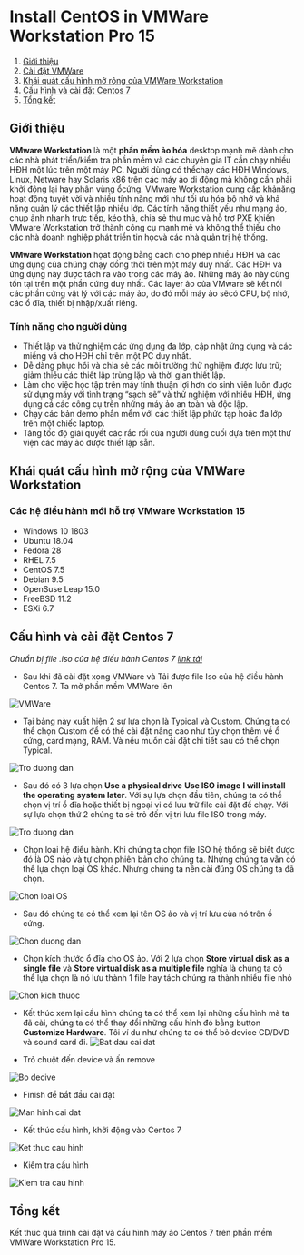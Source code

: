 # Install CentOS in VMWare Workstation Pro 15

1. [Giới thiệu](#Overview)
2. [Cài đặt VMWare](https://websiteforstudents.com/how-to-install-vmware-workstation-pro-15-on-ubuntu-16-04-18-04-18-10/) 
3. [Khái quát cấu hình mở rộng của VMWare Workstation](#KhaiQuat)
4. [Cấu hình và cài đặt Centos 7](#Config)
5. [Tổng kết](#Note)

<a name="Overview"></a>
## Giới thiệu
**VMware Workstation** là một **phần mềm ảo hóa** desktop mạnh mẽ dành cho các nhà phát triển/kiểm tra phần mềm và các chuyên gia IT cần chạy nhiều HĐH một lúc trên một máy PC. Người dùng có thểchạy các HĐH Windows, Linux, Netware hay Solaris x86 trên các máy ảo di động mà không cần phải khởi động lại hay phân vùng ổcứng. VMware Workstation cung cấp khảnăng hoạt động tuyệt vời và nhiều tính năng mới như tối ưu hóa bộ nhớ và khả năng quản lý các thiết lập nhiều lớp. Các tính năng thiết yếu như mạng ảo, chụp ảnh nhanh trực tiếp, kéo thả, chia sẻ thư mục và hỗ trợ PXE khiến VMware Workstation trở thành công cụ mạnh mẽ và không thể thiếu cho các nhà doanh nghiệp phát triển tin họcvà các nhà quản trị hệ thống.

**VMware Workstation** họat động bằng cách cho phép nhiều HĐH và các ứng dụng của chúng chạy đồng thời trên một máy duy nhất. Các HĐH và ứng dụng này được tách ra vào trong các máy ảo. Những máy ảo này cùng tồn tại trên một phần cứng duy nhất. Các layer ảo của VMware sẽ kết nối các phần cứng vật lý với các máy ảo, do đó mỗi máy ảo sẽcó CPU, bộ nhớ, các ổ đĩa, thiết bị nhập/xuất riêng.

### Tính năng cho người dùng
* Thiết lập và thử nghiệm các ứng dụng đa lớp, cập nhật ứng dụng và các miếng vá cho HĐH chỉ trên một PC duy nhất.
* Dễ dàng phục hồi và chia sẻ các môi trường thử nghiệm được lưu trữ; giảm thiểu các thiết lập trùng lặp và thời gian thiết lập.
* Làm cho việc học tập trên máy tính thuận lợi hơn do sinh viên luôn đuợc sử dụng máy với tình trạng “sạch sẽ” và thử nghiệm với nhiều HĐH, ứng dụng cá các công cụ trên những máy ảo an toàn và độc lập.
* Chạy các bản demo phần mềm với các thiết lập phức tạp hoặc đa lớp trên một chiếc laptop.
* Tăng tốc độ giải quyết các rắc rối của người dùng cuối dựa trên một thư viện các máy ảo được thiết lập sẵn.

<a name="KhaiQuat"></a>
## Khái quát cấu hình mở rộng của VMWare Workstation

### Các hệ điều hành mới hỗ trợ VMware Workstation 15

* Windows 10 1803
* Ubuntu 18.04
* Fedora 28
* RHEL 7.5
* CentOS 7.5
* Debian 9.5
* OpenSuse Leap 15.0
* FreeBSD 11.2
* ESXi 6.7

<a name="Config"></a>
## Cấu hình và cài đặt Centos 7

*Chuẩn bị file .iso của hệ điều hành Centos 7 [link tải](http://isoredirect.centos.org/centos/7/isos/x86_64/CentOS-7-x86_64-Minimal-1810.iso)*

* Sau khi đã cài đặt xong VMWare và Tải được file Iso của hệ điều hành Centos 7. Ta mở phần mềm VMWare lên

![VMWare](Images/1.png)

* Tại bảng này xuất hiện 2 sự lựa chọn là Typical và Custom. Chúng ta có thể chọn Custom để có thể cài đặt nâng cao như tùy chọn thêm về ổ cứng, card mạng, RAM. Và nếu muốn cài đặt chi tiết sau có thể chọn Typical.

![Tro duong dan](Images/1.1.png)

*  Sau đó có 3 lựa chọn **Use a physical drive** **Use ISO image** **I will install the operating system later**. Với sự lựa chọn đầu tiên, chúng ta có thể chọn vị trí ổ đĩa hoặc thiết bị ngoại vi có lưu trữ file cài đặt để chạy. Với sự lựa chọn thứ 2 chúng ta sẽ trỏ đến vị trí lưu file ISO trong máy.

![Tro duong dan](Images/2.png)

* Chọn loại hệ điều hành. Khi chúng ta chọn file ISO hệ thống sẽ biết được đó là OS nào và tự chọn phiên bản cho chúng ta. Nhưng chúng ta vẫn có thể lựa chọn loại OS khác. Nhưng chúng ta nên cài đúng OS chúng ta đã chọn.

![Chon loai OS](Images/3.png)

* Sau đó chúng ta có thể xem lại tên OS ảo và vị trí lưu của nó trên ổ cứng.

![Chon duong dan](Images/4.png)

* Chọn kích thước ổ đĩa cho OS ảo. Với 2 lựa chọn **Store virtual disk as a single file** và **Store virtual disk as a multiple file** nghĩa là chúng ta có thể lựa chọn là nó lưu thành 1 file hay tách chúng ra thành nhiều file nhỏ

![Chon kich thuoc](Images/5.png)

* Kết thúc xem lại cấu hình chúng ta có thể xem lại những cấu hình mà ta đã cài, chúng ta có thể thay đổi những cấu hình đó bằng button **Customize Hardware**. Tôi ví du như chúng ta có thể bỏ device CD/DVD và sound card đi. 
![Bat dau cai dat](Images/6.png)

* Trỏ chuột đến device và ấn remove

![Bo decive](Images/6.6.png)

* Finish để bắt đầu cài đặt

![Man hinh cai dat](Images/7.png)

* Kết thúc cấu hình, khởi động vào Centos 7

![Ket thuc cau hinh](Images/9.png)

* Kiểm tra cấu hình

![Kiem tra cau hinh](Images/10.png)

<a name ="Note"></a>
## Tổng kết

Kết thúc quá trình cài đặt và cấu hình máy ảo Centos 7 trên phần mềm VMWare Workstation Pro 15. 
